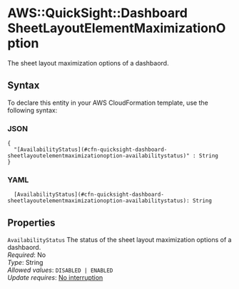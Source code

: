 # AWS::QuickSight::Dashboard SheetLayoutElementMaximizationOption<a name="aws-properties-quicksight-dashboard-sheetlayoutelementmaximizationoption"></a>

The sheet layout maximization options of a dashbaord\.

## Syntax<a name="aws-properties-quicksight-dashboard-sheetlayoutelementmaximizationoption-syntax"></a>

To declare this entity in your AWS CloudFormation template, use the following syntax:

### JSON<a name="aws-properties-quicksight-dashboard-sheetlayoutelementmaximizationoption-syntax.json"></a>

```
{
  "[AvailabilityStatus](#cfn-quicksight-dashboard-sheetlayoutelementmaximizationoption-availabilitystatus)" : String
}
```

### YAML<a name="aws-properties-quicksight-dashboard-sheetlayoutelementmaximizationoption-syntax.yaml"></a>

```
  [AvailabilityStatus](#cfn-quicksight-dashboard-sheetlayoutelementmaximizationoption-availabilitystatus): String
```

## Properties<a name="aws-properties-quicksight-dashboard-sheetlayoutelementmaximizationoption-properties"></a>

`AvailabilityStatus`  <a name="cfn-quicksight-dashboard-sheetlayoutelementmaximizationoption-availabilitystatus"></a>
The status of the sheet layout maximization options of a dashbaord\.  
*Required*: No  
*Type*: String  
*Allowed values*: `DISABLED | ENABLED`  
*Update requires*: [No interruption](https://docs.aws.amazon.com/AWSCloudFormation/latest/UserGuide/using-cfn-updating-stacks-update-behaviors.html#update-no-interrupt)